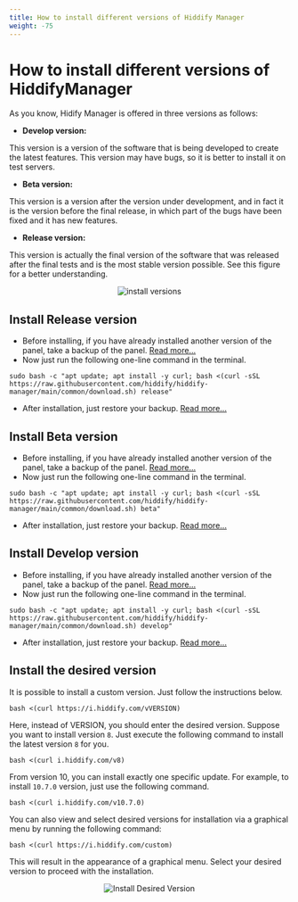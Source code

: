 ```yaml
---
title: How to install different versions of Hiddify Manager
weight: -75
---
```


<div dir="ltr" markdown=1>

# How to install different versions of HiddifyManager
As you know, Hidify Manager is offered in three versions as follows:

* **Develop version:**

This version is a version of the software that is being developed to create the latest features. This version may have bugs, so it is better to install it on test servers.

* **Beta version:**
  
This version is a version after the version under development, and in fact it is the version before the final release, in which part of the bugs have been fixed and it has new features.

* **Release version:**

This version is actually the final version of the software that was released after the final tests and is the most stable version possible. See this figure for a better understanding.

<div align=center markdown=1>
  
![install versions](https://github.com/hiddify/Hiddify-Manager/assets/125398461/6528a2c5-f938-48c3-a88f-f829d7e3a481)

</div>

## Install Release version
* Before installing, if you have already installed another version of the panel, take a backup of the panel. [Read more...](/manager/configuration-and-advanced-settings/How-to-backup-and-restore-panel-on-Hiddify/)
* Now just run the following one-line command in the terminal.

```
sudo bash -c "apt update; apt install -y curl; bash <(curl -sSL https://raw.githubusercontent.com/hiddify/hiddify-manager/main/common/download.sh) release"
```

* After installation, just restore your backup. [Read more...](/manager/configuration-and-advanced-settings/How-to-backup-and-restore-panel-on-Hiddify/)


## Install Beta version
* Before installing, if you have already installed another version of the panel, take a backup of the panel. [Read more...](/manager/configuration-and-advanced-settings/How-to-backup-and-restore-panel-on-Hiddify/)
* Now just run the following one-line command in the terminal.

```
sudo bash -c "apt update; apt install -y curl; bash <(curl -sSL https://raw.githubusercontent.com/hiddify/hiddify-manager/main/common/download.sh) beta"
```

* After installation, just restore your backup. [Read more...](/manager/configuration-and-advanced-settings/How-to-backup-and-restore-panel-on-Hiddify/)


## Install Develop version
* Before installing, if you have already installed another version of the panel, take a backup of the panel. [Read more...](/manager/configuration-and-advanced-settings/How-to-backup-and-restore-panel-on-Hiddify/)
* Now just run the following one-line command in the terminal.

```
sudo bash -c "apt update; apt install -y curl; bash <(curl -sSL https://raw.githubusercontent.com/hiddify/hiddify-manager/main/common/download.sh) develop"
```

* After installation, just restore your backup. [Read more...](/manager/configuration-and-advanced-settings/How-to-backup-and-restore-panel-on-Hiddify/)

## Install the desired version
It is possible to install a custom version. Just follow the instructions below.


```
bash <(curl https://i.hiddify.com/vVERSION)
```

Here, instead of VERSION, you should enter the desired version. Suppose you want to install version `8`. Just execute the following command to install the latest version `8` for you.

```
bash <(curl i.hiddify.com/v8)
```

From version 10, you can install exactly one specific update. For example, to install `10.7.0` version, just use the following command.

```
bash <(curl i.hiddify.com/v10.7.0)
```

</div>

You can also view and select desired versions for installation via a graphical menu by running the following command:

<div dir=ltr>

```
bash <(curl https://i.hiddify.com/custom)
```
</div>

This will result in the appearance of a graphical menu. Select your desired version to proceed with the installation.

<div align=center markdown="1">
  
![Install Desired Version](https://github.com/user-attachments/assets/fa9c1a28-ef58-44b4-8a9f-9afbdb04c40c)
</div>
